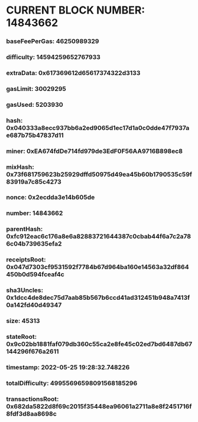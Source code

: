 # CURRENT BLOCK NUMBER: 14843662

### baseFeePerGas: 46250989329
### difficulty: 14594259652767933
### extraData: 0x617369612d65617374322d3133
### gasLimit: 30029295
### gasUsed: 5203930
### hash: 0x040333a8ecc937bb6a2ed9065d1ec17d1a0c0dde47f7937ae687b75b47837d11
### miner: 0xEA674fdDe714fd979de3EdF0F56AA9716B898ec8
### mixHash: 0x73f681759623b25929dffd50975d49ea45b60b1790535c59f83919a7c85c4273
### nonce: 0x2ecdda3e14b605de
### number: 14843662
### parentHash: 0xfc912eac6c176a8e6a82883721644387c0cbab44f6a7c2a786c04b739635efa2
### receiptsRoot: 0x047d7303cf9531592f7784b67d964ba160e14563a32df864450b0d594fceaf4c
### sha3Uncles: 0x1dcc4de8dec75d7aab85b567b6ccd41ad312451b948a7413f0a142fd40d49347
### size: 45313
### stateRoot: 0x9c02bb1881faf079db360c55ca2e8fe45c02ed7bd6487db67144296f676a2611
### timestamp: 2022-05-25 19:28:32.748226
### totalDifficulty: 49955696598091568185296
### transactionsRoot: 0x682da5822d8f69c2015f35448ea96061a2711a8e8f2451716f8fdf3d8aa8698c
